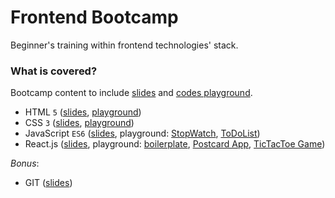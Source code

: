# Frontend Bootcamp

Beginner's training within frontend technologies' stack.

### What is covered?

Bootcamp content to include [slides](trainings/) and [codes playground](playground/).

- HTML `5` ([slides](trainings/html), [playground](playground/html))
- CSS `3` ([slides](trainings/css), [playground](playground/css))
- JavaScript `ES6` ([slides](trainings/js), playground: [StopWatch](playground/js/stopWatch), [ToDoList](playground/js/toDoList))
- React.js ([slides](trainings/react), playground: [boilerplate](playground/react/create-react-app), [Postcard App](playground/react/postcard-app), [TicTacToe Game](playground/react/tic-tac-toe-game))

_Bonus_:

- GIT ([slides](trainings/git))